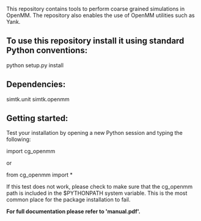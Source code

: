 This repository contains tools to perform coarse grained simulations in OpenMM.  The repository also enables the use of OpenMM utilities such as Yank.

## To use this repository install it using standard Python conventions:

python setup.py install

## Dependencies:

simtk.unit
simtk.openmm

## Getting started:

Test your installation by opening a new Python session and typing the following:

import cg_openmm

or

from cg_openmm import *

If this test does not work, please check to make sure that the cg_openmm path is included in the $PYTHONPATH system variable.  This is the most common place for the package installation to fail.

**For full documentation please refer to 'manual.pdf'.**
